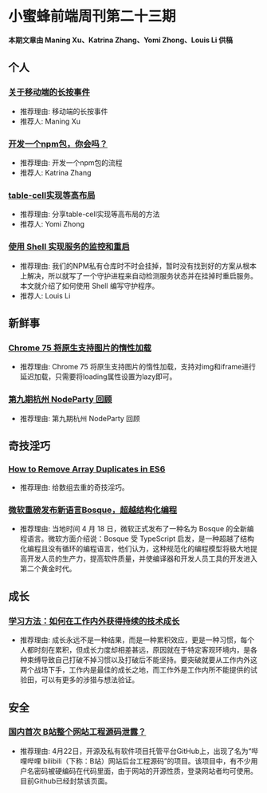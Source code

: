 # 小蜜蜂前端周刊第二十三期

**本期文章由 Maning Xu、Katrina Zhang、Yomi Zhong、Louis Li 供稿**

## 个人

### [关于移动端的长按事件](https://www.jianshu.com/p/118686a6126d)

+ 推荐理由: 移动端的长按事件
+ 推荐人: Maning Xu

### [开发一个npm包，你会吗？](https://juejin.im/post/5cb83353518825327c24dc85)

+ 推荐理由: 开发一个npm包的流程
+ 推荐人: Katrina Zhang

### [table-cell实现等高布局](https://yomizhong.github.io/2019/04/22/table-cell%E5%B8%83%E5%B1%80/#more)

+ 推荐理由: 分享table-cell实现等高布局的方法
+ 推荐人: Yomi Zhong

### [使用 Shell 实现服务的监控和重启](https://lichangwei.github.io/2019/04/18/monitor-shell/)

+ 推荐理由: 我们的NPM私有仓库时不时会挂掉，暂时没有找到好的方案从根本上解决，所以就写了一个守护进程来自动检测服务状态并在挂掉时重启服务。本文就介绍了如何使用 Shell 编写守护程序。
+ 推荐人: Louis Li

## 新鲜事

### [Chrome 75 将原生支持图片的惰性加载](https://mp.weixin.qq.com/s/JlLfJVPnzxLU90aUevenUg)

+ 推荐理由: Chrome 75 将原生支持图片的惰性加载，支持对img和iframe进行延迟加载，只需要将loading属性设置为lazy即可。

### [第九期杭州 NodeParty 回顾](https://github.com/NodeParty-China/Node-Party/blob/master/2019-04-13/README.md)

+ 推荐理由: 第九期杭州 NodeParty 回顾

## 奇技淫巧

### [How to Remove Array Duplicates in ES6](https://medium.com/dailyjs/how-to-remove-array-duplicates-in-es6-5daa8789641c)

+ 推荐理由: 给数组去重的奇技淫巧。

### [微软重磅发布新语言Bosque，超越结构化编程](https://mp.weixin.qq.com/s/M2wv1DPVsQPIkbaJ2wgQBQ)

+ 推荐理由: 当地时间 4 月 18 日，微软正式发布了一种名为 Bosque 的全新编程语言。微软方面介绍说：Bosque 受 TypeScript 启发，是一种超越了结构化编程且没有循环的编程语言，他们认为，这种规范化的编程模型将极大地提高开发人员的生产力，提高软件质量，并使编译器和开发人员工具的开发进入第二个黄金时代。

## 成长

### [学习方法：如何在工作内外获得持续的技术成长](https://juejin.im/post/5cbd7477f265da039d32834e)

+ 推荐理由: 成长永远不是一种结果，而是一种累积效应，更是一种习惯，每个人都时刻在累积，但成长力度却相差甚远，原因就在于特定客观环境内，是各种束缚导致自己打破不掉习惯以及打破后不能坚持。要突破就要从工作内外这两个战场下手，工作内是最佳的成长之地，而工作外是工作内所不能提供的试验田，可以有更多的涉猎与想法验证。

## 安全

### [国内首次 B站整个网站工程源码泄露？](https://news.sina.com.cn/c/2019-04-22/doc-ihvhiqax4443931.shtml)

+ 推荐理由: 4月22日，开源及私有软件项目托管平台GitHub上，出现了名为“哔哩哔哩 bilibili（下称：B站）网站后台工程源码”的项目。该项目中，有不少用户名密码被硬编码在代码里面，由于网站的开源性质，登录网站者均可使用。目前Github已经封禁该页面。
